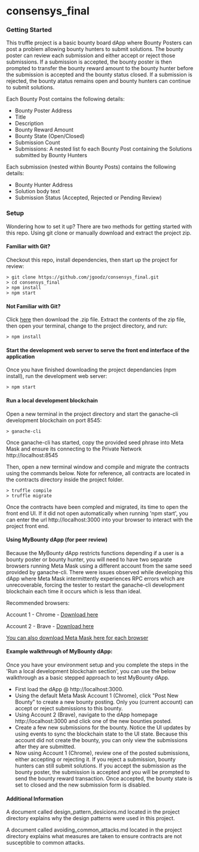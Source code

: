 # consensys_final


### Getting Started

This truffle project is a basic bounty board dApp where Bounty Posters can post a problem allowing bounty hunters to submit solutions. The bounty poster can review each submission and either accept or reject those submissions. If a submission is accepted, the bounty poster is then prompted to transfer the bounty reward amount to the bounty hunter before the submission is accepted and the bounty status closed. If a submission is rejected, the bounty atatus remains open and bounty hunters can continue to submit solutions. 

Each Bounty Post contains the following details:

- Bounty Poster Address
- Title
- Description
- Bounty Reward Amount
- Bounty State (Open/Closed)
- Submission Count
- Submissions: A nested list fo each Bounty Post containing the Solutions submitted by Bounty Hunters

Each submission (nested within Bounty Posts) contains the following details:
- Bounty Hunter Address
- Solution body text
- Submission Status (Accepted, Rejected or Pending Review)


### Setup

Wondering how to set it up? There are two methods for getting started with this repo. Using git clone or manually download and extract the project zip.


#### Familiar with Git?
Checkout this repo, install dependencies, then start up the project for review:

```
> git clone https://github.com/jgoodz/consensys_final.git 
> cd consensys_final
> npm install
> npm start
```


#### Not Familiar with Git?
Click [here](https://github.com/jgoodz/consensys_final/archive/master.zip) then download the .zip file. Extract the contents of the zip file, then open your terminal, change to the project directory, and run:

```
> npm install
```


#### Start the development web server to serve the front end interface of the application
Once you have finished downloading the project dependancies (npm install), run the development web server:

```
> npm start
```


#### Run a local development blockchain 
Open a new terminal in the project directory and start the ganache-cli development blockchain on port 8545:

```
> ganache-cli
```

Once ganache-cli has started, copy the provided seed phrase into Meta Mask and ensure its connecting to the Private Network http://localhost:8545

Then, open a new terminal window and compile and migrate the contracts using the commands below. Note for reference, all contracts are located in the contracts directory inside the project folder.

```
> truffle compile
> truffle migrate
```

Once the contracts have been compled and migrated, its time to open the front end UI. If it did not open automatically when running 'npm start', you can enter the url http://localhost:3000 into your browser to interact with the project front end.


#### Using MyBounty dApp (for peer review)

Because the MyBounty dApp restricts functions depending if a user is a bounty poster or bounty hunter, you will need to have two separate browsers running Meta Mask using a different account from the same seed provided by ganache-cli. There were issues observed while developing this dApp where Meta Mask intermittently experiences RPC errors which are unrecoverable, forcing the tester to restart the ganache-cli development blockchain each time it occurs which is less than ideal.

Recommended browsers:

Account 1 - Chrome - [Download here](https://www.google.ca/chrome/)

Account 2 - Brave - [Download here](https://brave.com/download/)

[You can also download Meta Mask here for each browser](https://metamask.io/)


#### Example walkthrough of MyBounty dApp:

Once you have your environment setup and you complete the steps in the 'Run a local development blockchain section', you can use the below walkthrough as a basic stepped approach to test MyBounty dApp.

- First load the dApp @ http://localhost:3000.
- Using the default Meta Mask Account 1 (Chrome), click "Post New Bounty" to create a new bounty posting. Only you (current account) can accept or reject submissions to this bounty.
- Using Account 2 (Brave), navigate to the dApp homepage http://localhost:3000 and click one of the new bounties posted. 
- Create a few new submissions for the bounty. Notice the UI updates by using events to sync the blockchain state to the UI state. Because this account did not create the bounty, you can only view the submissions after they are submitted.
- Now using Account 1 (Chrome), review one of the posted submissions, either accepting or rejecting it. If you reject a submission, bounty hunters can still submit solutions. If you accept the submission as the bounty poster, the submission is accepted and you will be prompted to send the bounty reward transaction. Once accepted, the bounty state is set to closed and the new submission form is disabled.


#### Additional Information

A document called design_pattern_desicions.md located in the project directory explains why the design patterns were used in this project.

A document called avoiding_common_attacks.md located in the project directory explains what measures are taken to ensure contracts are not susceptible to common attacks.


